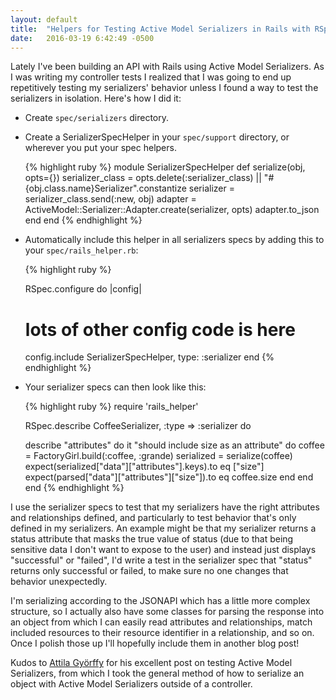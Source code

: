 ```yaml
---
layout: default
title:  "Helpers for Testing Active Model Serializers in Rails with RSpec"
date:   2016-03-19 6:42:49 -0500
---
```


Lately I've been building an API with Rails using Active Model Serializers. As I was writing my controller tests I realized that I was going to end up repetitively testing my serializers' behavior unless I found a way to test the serializers in isolation. Here's how I did it:

- Create `spec/serializers` directory.
- Create a SerializerSpecHelper in your `spec/support` directory, or wherever you put your spec helpers.

  {% highlight ruby %}
  module SerializerSpecHelper
    def serialize(obj, opts={})
      serializer_class = opts.delete(:serializer_class) || "#{obj.class.name}Serializer".constantize
      serializer = serializer_class.send(:new, obj)
      adapter = ActiveModel::Serializer::Adapter.create(serializer, opts)
      adapter.to_json
    end
  end
  {% endhighlight %}

- Automatically include this helper in all serializers specs by adding this to your `spec/rails_helper.rb`:

  {% highlight ruby %}

  RSpec.configure do |config|
    # lots of other config code is here
    config.include SerializerSpecHelper, type: :serializer
  end
  {% endhighlight %}

- Your serializer specs can then look like this:

  {% highlight ruby %}
  require 'rails_helper'

  RSpec.describe CoffeeSerializer, :type => :serializer do

    describe "attributes" do
      it "should include size as an attribute" do
        coffee = FactoryGirl.build(:coffee, :grande)
        serialized = serialize(coffee)
        expect(serialized["data"]["attributes"].keys).to eq ["size"]
        expect(parsed["data"]["attributes"]["size"]).to eq coffee.size
      end
    end
  end
  {% endhighlight %}

I use the serializer specs to test that my serializers have the right attributes and relationships defined, and particularly to test behavior that's only defined in my serializers. An example might be that my serializer returns a status attribute that masks the true value of status (due to that being sensitive data I don't want to expose to the user) and instead just displays "successful" or "failed", I'd write a test in the serializer spec that "status" returns only successful or failed, to make sure no one changes that behavior unexpectedly.

I'm serializing according to the JSONAPI which has a little more complex structure, so I actually also have some classes for parsing the response into an object from which I can easily read attributes and relationships, match included resources to their resource identifier in a relationship, and so on. Once I polish those up I'll hopefully include them in another blog post!

Kudos to [Attila Györffy](http://eclips3.net/2015/01/24/testing-active-model-serializer-with-rspec/) for his excellent post on testing Active Model Serializers, from which I took the general method of how to serialize an object with Active Model Serializers outside of a controller.
